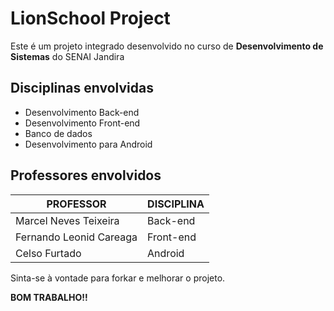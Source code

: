 # LionSchool Project

Este é um projeto integrado desenvolvido no curso de **Desenvolvimento de Sistemas** do SENAI Jandira

## Disciplinas envolvidas

* Desenvolvimento Back-end
* Desenvolvimento Front-end
* Banco de dados
* Desenvolvimento para Android

## Professores envolvidos

|PROFESSOR|DISCIPLINA|
|------------------------------|------------------------------|
|Marcel Neves Teixeira|Back-end|
|Fernando Leonid Careaga|Front-end|
|Celso Furtado|Android|

Sinta-se à vontade para forkar e melhorar o projeto. 

**BOM TRABALHO!!**
